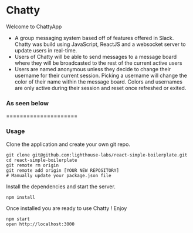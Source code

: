 Chatty
=====================

Welcome to ChattyApp 
  - A group messaging system based off of features offered in Slack. Chatty was build using JavaScript, ReactJS and  a websocket server to update users in real-time.
  - Users of Chatty will be able to send messages to a message board where they will be broadcasted to the rest of the current active users
  - Users are named anonymous unless they decide to change their username for their current session. Picking a username will change the color of their name within the message board. Colors and usernames are only active during their session and reset once refreshed or exited.
  
  
### As seen below
=====================


### Usage

Clone the application and create your own git repo.

```
git clone git@github.com:lighthouse-labs/react-simple-boilerplate.git
cd react-simple-boilerplate
git remote rm origin
git remote add origin [YOUR NEW REPOSITORY]
# Manually update your package.json file
```

Install the dependencies and start the server.

```
npm install
```
Once installed you are ready to use Chatty ! Enjoy

```
npm start
open http://localhost:3000
```
